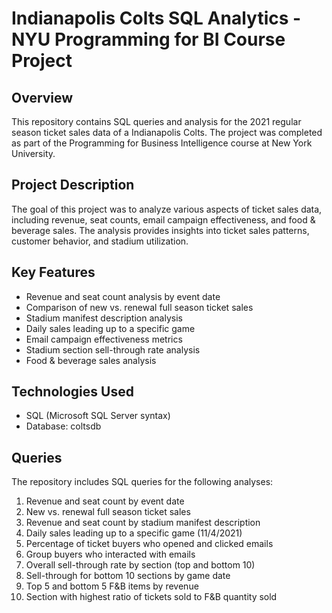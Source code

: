 # Indianapolis Colts SQL Analytics - NYU Programming for BI Course Project

## Overview

This repository contains SQL queries and analysis for the 2021 regular season ticket sales data of a Indianapolis Colts. The project was completed as part of the Programming for Business Intelligence course at New York University.

## Project Description

The goal of this project was to analyze various aspects of ticket sales data, including revenue, seat counts, email campaign effectiveness, and food & beverage sales. The analysis provides insights into ticket sales patterns, customer behavior, and stadium utilization.

## Key Features

- Revenue and seat count analysis by event date
- Comparison of new vs. renewal full season ticket sales
- Stadium manifest description analysis
- Daily sales leading up to a specific game
- Email campaign effectiveness metrics
- Stadium section sell-through rate analysis
- Food & beverage sales analysis

## Technologies Used

- SQL (Microsoft SQL Server syntax)
- Database: coltsdb

## Queries

The repository includes SQL queries for the following analyses:

1. Revenue and seat count by event date
2. New vs. renewal full season ticket sales
3. Revenue and seat count by stadium manifest description
4. Daily sales leading up to a specific game (11/4/2021)
5. Percentage of ticket buyers who opened and clicked emails
6. Group buyers who interacted with emails
7. Overall sell-through rate by section (top and bottom 10)
8. Sell-through for bottom 10 sections by game date
9. Top 5 and bottom 5 F&B items by revenue
10. Section with highest ratio of tickets sold to F&B quantity sold
